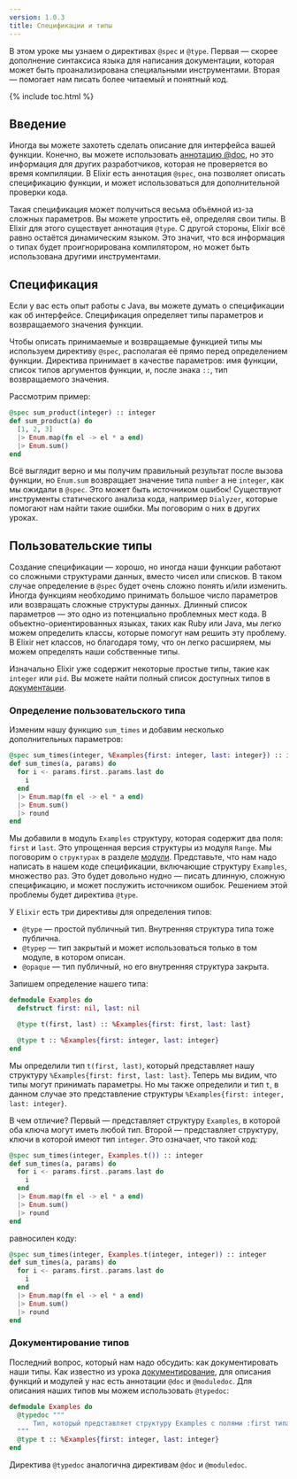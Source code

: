 ```yaml
---
version: 1.0.3
title: Спецификации и типы
---
```


В этом уроке мы узнаем о директивах `@spec` и `@type`. Первая &mdash; скорее дополнение синтаксиса языка для написания документации, которая может быть проанализирована специальными инструментами. Вторая &mdash; помогает нам писать более читаемый и понятный код.

{% include toc.html %}

## Введение

Иногда вы можете захотеть сделать описание для интерфейса вашей функции. Конечно, вы можете использовать [аннотацию @doc](../../basics/documentation), но это информация для других разработчиков, которая не проверяется во время компиляции. В Elixir есть аннотация `@spec`, она позволяет описать спецификацию функции, и может использоваться для дополнительной проверки кода.

Такая спецификация может получиться весьма объёмной из-за сложных параметров. Вы можете упростить её, определяя свои типы. В Elixir для этого существует аннотация `@type`. С другой стороны, Elixir всё равно остаётся динамическим языком. Это значит, что вся информация о типах будет проигнорирована компилятором, но может быть использована другими инструментами.   

## Спецификация

Если у вас есть опыт работы с Java, вы можете думать о спецификации как об интерфейсе. Спецификация определяет типы параметров и возвращаемого значения функции.

Чтобы описать принимаемые и возвращаемые функцией типы мы используем директиву `@spec`, располагая её прямо перед определением функции. Директива принимает в качестве параметров: имя функции, список типов аргументов функции, и, после знака `::`, тип возвращаемого значения.

Рассмотрим пример:

```elixir
@spec sum_product(integer) :: integer
def sum_product(a) do
  [1, 2, 3]
  |> Enum.map(fn el -> el * a end)
  |> Enum.sum()
end
```

Всё выглядит верно и мы получим правильный результат после вызова функции, но `Enum.sum` возвращает значение типа `number` а не `integer`, как мы ожидали в `@spec`. Это может быть источником ошибок! Существуют инструменты статического анализа кода, например `Dialyzer`, которые помогают нам найти такие ошибки. Мы поговорим о них в других уроках.

## Пользовательские типы

Создание спецификации &mdash; хорошо, но иногда наши функции работают со сложными структурами данных, вместо чисел или списков. В таком случае определение в `@spec` будет очень сложно понять и/или изменить. Иногда функциям необходимо принимать большое число параметров или возвращать сложные структуры данных. Длинный список параметров &mdash; это одно из потенциально проблемных мест кода. В объектно-ориентированных языках, таких как Ruby или Java, мы легко можем определить классы, которые помогут нам решить эту проблему. В Elixir нет классов, но благодаря тому, что он легко расширяем, мы можем определять наши собственные типы.

Изначально Elixir уже содержит некоторые простые типы, такие как `integer` или `pid`. Вы можете найти полный список доступных типов в [документации](https://hexdocs.pm/elixir/typespecs.html#types-and-their-syntax).

### Определение пользовательского типа

Изменим нашу функцию `sum_times` и добавим несколько дополнительных параметров:

```elixir
@spec sum_times(integer, %Examples{first: integer, last: integer}) :: integer
def sum_times(a, params) do
  for i <- params.first..params.last do
    i
  end
  |> Enum.map(fn el -> el * a end)
  |> Enum.sum()
  |> round
end
```

Мы добавили в модуль `Examples` структуру, которая содержит два поля: `first` и `last`. Это упрощенная версия структуры из модуля `Range`. Мы поговорим о `структурах` в разделе [модули](../../basics/modules/#structs). Представьте, что нам надо написать в нашем коде спецификации, включающие структуру `Examples`, множество раз. Это будет довольно нудно &mdash; писать длинную, сложную спецификацию, и может послужить источником ошибок. Решением этой проблемы будет директива `@type`.

У `Elixir` есть три директивы для определения типов:

  - `@type` &mdash; простой публичный тип. Внутренняя структура типа тоже публична.
  - `@typep` &mdash; тип закрытый и может использоваться только в том модуле, в котором описан.
  - `@opaque` &mdash; тип публичный, но его внутренняя структура закрыта.

Запишем определение нашего типа:

```elixir
defmodule Examples do
  defstruct first: nil, last: nil

  @type t(first, last) :: %Examples{first: first, last: last}

  @type t :: %Examples{first: integer, last: integer}
end
```

Мы определили тип `t(first, last)`, который представляет нашу структуру `%Examples{first: first, last: last}`. Теперь мы видим, что типы могут принимать параметры. Но мы также определили и тип `t`, в данном случае это представление структуры `%Examples{first: integer, last: integer}`.   

В чем отличие? Первый &mdash; представляет структуру `Examples`, в которой оба ключа могут иметь любой тип. Второй &mdash; представляет структуру, ключи в которой имеют тип `integer`. Это означает, что такой код:

```elixir
@spec sum_times(integer, Examples.t()) :: integer
def sum_times(a, params) do
  for i <- params.first..params.last do
    i
  end
  |> Enum.map(fn el -> el * a end)
  |> Enum.sum()
  |> round
end
```

равносилен коду:

```elixir
@spec sum_times(integer, Examples.t(integer, integer)) :: integer
def sum_times(a, params) do
  for i <- params.first..params.last do
    i
  end
  |> Enum.map(fn el -> el * a end)
  |> Enum.sum()
  |> round
end
```

### Документирование типов

Последний вопрос, который нам надо обсудить: как документировать наши типы. Как известно из урока  [документирование](../../basics/documentation), для описания функций и модулей у нас есть аннотации `@doc` и `@moduledoc`. Для описания наших типов мы можем использовать `@typedoc`:

```elixir
defmodule Examples do
  @typedoc """
      Тип, который представляет структуру Examples с полями :first типа integer и :last типа integer.
  """
  @type t :: %Examples{first: integer, last: integer}
end
```

Директива `@typedoc` аналогична директивам `@doc` и `@moduledoc`.
